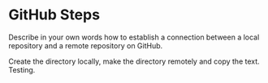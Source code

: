 # GitHub Steps

Describe in your own words how to establish a connection between a local repository and a remote repository on GitHub.

Create the directory locally, make the directory remotely and copy the text. Testing.